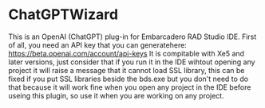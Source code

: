 # ChatGPTWizard
This is an OpenAI (ChatGPT) plug-in for Embarcadero RAD Studio IDE.
First of all, you need an API key that you can generatehere: https://beta.openai.com/account/api-keys
It is compitable with Xe5 and later versions, just consider that if you run it in the IDE wihtout opening any project it will raise a message that it cannot load SSL library, this can be fixed if you put SSL libraries beside the bds.exe but you don't need to do that because it will work fine when you open any project in the IDE before useing this plugin, so use it when you are working on any project.


